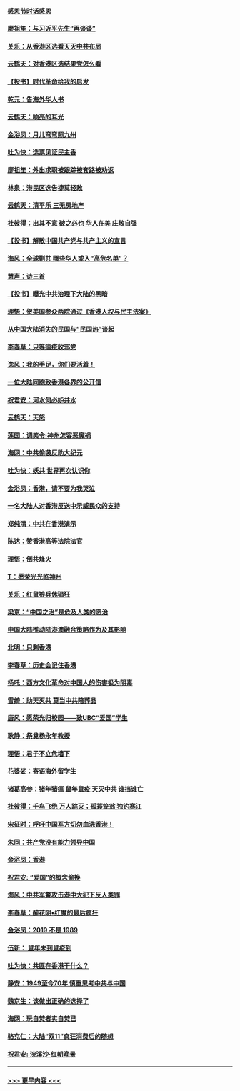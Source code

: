 #### [感恩节时话感恩](../pages/nsc993/n11687568.md?t=11290055) 
#### [廖祖笙：与习近平先生“再谈谈”](../pages/nsc993/n11687005.md?t=11290055) 
#### [关乐：从香港区选看天灭中共布局](../pages/nsc993/n11686647.md?t=11290055) 
#### [云鹤天：对香港区选结果党怎么看](../pages/nsc993/n11686216.md?t=11290055) 
#### [【投书】时代革命给我的启发](../pages/nsc993/n11684287.md?t=11290055) 
#### [乾元：告海外华人书](../pages/nsc993/n11684044.md?t=11290055) 
#### [云鹤天：响亮的耳光](../pages/nsc993/n11684254.md?t=11290055) 
#### [金浴凤：月儿弯弯照九州](../pages/nsc993/n11684231.md?t=11290055) 
#### [吐为快：选票见证民主香](../pages/nsc993/n11684206.md?t=11290055) 
#### [廖祖笙：外出求职被跟踪被套路被劝返](../pages/nsc993/n11683874.md?t=11290055) 
#### [林泉：港民区选告捷莫轻敌](../pages/nsc993/n11683930.md?t=11290055) 
#### [云鹤天：清平乐 三无房地产](../pages/nsc993/n11681521.md?t=11290055) 
#### [杜彼得：出其不意 破之必也 华人在美 庄敬自强](../pages/nsc993/n11679554.md?t=11290055) 
#### [【投书】解散中国共产党与共产主义的宣言](../pages/nsc993/n11679177.md?t=11290055) 
#### [海风：全球剿共 哪些华人或入“高危名单”？](../pages/nsc993/n11678617.md?t=11290055) 
#### [慧声：诗三首](../pages/nsc993/n11678848.md?t=11290055) 
#### [【投书】曝光中共治理下大陆的黑暗](../pages/nsc993/n11678674.md?t=11290055) 
#### [理悟：贺美国参众两院通过《香港人权与民主法案》](../pages/nsc993/n11678104.md?t=11290055) 
#### [从中国大陆消失的民国与“民国热”谈起](../pages/nsc993/n11678075.md?t=11290055) 
#### [李春草：只等瘟疫收邪党](../pages/nsc993/n11677308.md?t=11290055) 
#### [逸风：我的手足，你们要活着！](../pages/nsc993/n11676352.md?t=11290055) 
#### [一位大陆同胞致香港各界的公开信](../pages/nsc993/n11675761.md?t=11290055) 
#### [祝君安：河水何必妒井水](../pages/nsc993/n11675746.md?t=11290055) 
#### [云鹤天：天怒](../pages/nsc993/n11675718.md?t=11290055) 
#### [莲园：调笑令‧神州怎容恶魔祸](../pages/nsc993/n11675648.md?t=11290055) 
#### [海网：中共偷袭反助大纪元](../pages/nsc993/n11673515.md?t=11290055) 
#### [吐为快：妖共 世界再次认识你](../pages/nsc993/n11673506.md?t=11290055) 
#### [金浴凤：香港，请不要为我哭泣](../pages/nsc993/n11673248.md?t=11290055) 
#### [一名大陆人对香港反送中示威民众的支持](../pages/nsc993/n11672615.md?t=11290055) 
#### [郑纯清：中共在香港演示](../pages/nsc993/n11670539.md?t=11290055) 
#### [陈达：赞香港高等法院法官](../pages/nsc993/n11669542.md?t=11290055) 
#### [理悟：倒共烽火](../pages/nsc993/n11668844.md?t=11290055) 
#### [T：愿荣光光临神州](../pages/nsc993/n11668421.md?t=11290055) 
#### [关乐：红鼠狼兵休猖狂](../pages/nsc993/n11668378.md?t=11290055) 
#### [梁京：“中国之治”是危及人类的恶治](../pages/nsc993/n11668328.md?t=11290055) 
#### [中国大陆推动陆港澳融合策略作为及其影响](../pages/nsc993/n11668157.md?t=11290055) 
#### [北明：只剩香港](../pages/nsc993/n11668002.md?t=11290055) 
#### [李春草：历史会记住香港](../pages/nsc993/n11667927.md?t=11290055) 
#### [杨吒：西方文化革命对中国人的伤害极为阴毒](../pages/nsc993/n11664521.md?t=11290055) 
#### [雪绮：助天灭共 莫当中共陪葬品](../pages/nsc993/n11662650.md?t=11290055) 
#### [唐风：愿荣光归校园——致UBC“爱国”学生](../pages/nsc993/n11662194.md?t=11290055) 
#### [耿静：祭奠杨永年教授](../pages/nsc993/n11662514.md?t=11290055) 
#### [理悟：君子不立危墙下](../pages/nsc993/n11662172.md?t=11290055) 
#### [花婆娑：寄语海外留学生](../pages/nsc993/n11662121.md?t=11290055) 
#### [诸葛高参：猪年猪瘟 鼠年鼠疫 天灭中共 谁挡谁亡](../pages/nsc993/n11661980.md?t=11290055) 
#### [杜彼得：千鸟飞绝 万人踪灭；孤蓑笠翁 独钓寒江](../pages/nsc993/n11661170.md?t=11290055) 
#### [宋征时：呼吁中国军方切勿血洗香港！](../pages/nsc993/n11415318.md?t=11290055) 
#### [朱同：共产党没有能力领导中国](../pages/nsc993/n11660421.md?t=11290055) 
#### [金浴凤：香港](../pages/nsc993/n11660419.md?t=11290055) 
#### [祝君安: “爱国”的概念偷换](../pages/nsc993/n11659706.md?t=11290055) 
#### [海风：中共军警攻击港中大犯下反人类罪](../pages/nsc993/n11659632.md?t=11290055) 
#### [李春草：醉花阴•红魔的最后疯狂](../pages/nsc993/n11659287.md?t=11290055) 
#### [金浴凤：2019 不是 1989](../pages/nsc993/n11657663.md?t=11290055) 
#### [伍新： 鼠年未到鼠疫到](../pages/nsc993/n11655098.md?t=11290055) 
#### [吐为快：共匪在香港干什么？](../pages/nsc993/n11654891.md?t=11290055) 
#### [静安：1949至今70年 慎重思考中共与中国](../pages/nsc993/n11651244.md?t=11290055) 
#### [魏京生：该做出正确的选择了](../pages/nsc993/n11653084.md?t=11290055) 
#### [海网：玩自焚者实自焚已](../pages/nsc993/n11652423.md?t=11290055) 
#### [骆克仁：大陆“双11”疯狂消费后的随想](../pages/nsc993/n11652305.md?t=11290055) 
#### [祝君安: 浣溪沙·红朝晚景](../pages/nsc993/n11652258.md?t=11290055) 

----
#### [ >>> 更早内容 <<< ](../indexes/nsc993-earlier.md)

